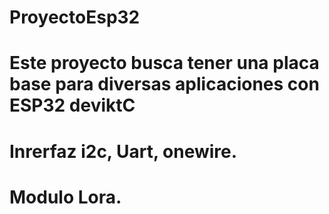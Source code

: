 # ProyectoEsp32
# Este proyecto busca tener una placa base para diversas aplicaciones con ESP32 deviktC
# Inrerfaz i2c, Uart, onewire.
# Modulo Lora.
# 
